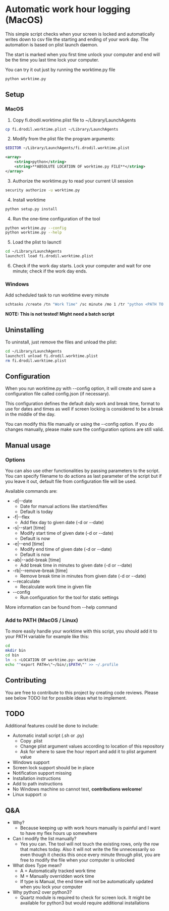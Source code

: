 # Automatic work hour logging (MacOS)

This simple script checks when your screen is locked and automatically writes
down to csv file the starting and ending of your work day. The automation is
based on plist launch daemon.

The start is marked when you first time unlock your computer and end will be the
time you last time lock your computer.

You can try it out just by running the worktime.py file

```bash
python worktime.py
```

## Setup

### MacOS

1. Copy fi.drodil.worktime.plist file to ~/Library/LaunchAgents

```bash
cp fi.drodil.worktime.plist ~/Library/LaunchAgents
```

2. Modify from the plist file the program arguments:

```bash
$EDITOR ~/Library/LaunchAgents/fi.drodil.worktime.plist
```

```xml
<array>
    <string>python</string>
    <string>**ABSOLUTE LOCATION OF worktime.py FILE**</string>
</array>
```

3. Authorize the worktime.py to read your current UI session

```bash
security authorize -u worktime.py
```
4. Install worktime

```bash
python setup.py install
```

4. Run the one-time configuration of the tool

```bash
python worktime.py --config
python worktime.py --help
```

5. Load the plist to launctl

```bash
cd ~/Library/LaunchAgents
launchctl load fi.drodil.worktime.plist
```

6. Check if the work day starts. Lock your computer and wait for one minute;
   check if the work day ends.

### Windows

Add scheduled task to run worktime every minute

```bash
schtasks /create /tn "Work Time" /sc minute /mo 1 /tr "python <PATH TO THIS REPOSITORY>/worktime.py"
```

**NOTE: This is not tested! Might need a batch script**

## Uninstalling

To uninstall, just remove the files and unload the plist:

```bash
cd ~/Library/LaunchAgents
launchctl unload fi.drodil.worktime.plist
rm fi.drodil.worktime.plist
```

## Configuration

When you run worktime.py with --config option, it will create and save a
configuration file called config.json (if necessary).

This configuration defines the default daily work and break time, format to use
for dates and times as well if screen locking is considered to be a break in the
middle of the day.

You can modify this file manually or using the --config option. If you do
changes manually, please make sure the configuration options are still valid.

## Manual usage

### Options

You can also use other functionalities by passing parameters to the script. You
can specify filename to do actions as last parameter of the script but if you
leave it out, default file from configuration file will be used.

Available commands are:

* -d|--date
  * Date for manual actions like start/end/flex
  * Default is today
* -f|--flex
  * Add flex day to given date (-d or --date)
* -s|--start [time]
  * Modify start time of given date (-d or --date)
  * Default is now
* -e|--end [time]
  * Modify end time of given date (-d or --date)
  * Default is now
* -ab|--add-break [time]
  * Add break time in minutes to given date (-d or --date)
* -rb|--remove-break [time]
  * Remove break time in minutes from given date (-d or --date)
* --recalculate
  * Recalculate work time in given file
* --config
  * Run configuration for the tool for static settings

More information can be found from --help command

### Add to PATH (MacOS / Linux)

To more easily handle your worktime with this script, you should add it to your
PATH variable for example like this:

```bash
cd
mkdir bin
cd bin
ln -s <LOCATION OF worktime.py> worktime
echo ""export PATH=\"~/bin/;$PATH\"" >> ~/.profile
```

## Contributing

You are free to contribute to this project by creating code reviews. Please see
below TODO list for possible ideas what to implement.

## TODO

Additional features could be done to include:

* Automatic install script (.sh or .py)
  * Copy .plist
  * Change plist argument values according to location of this repository
  * Ask for where to save the hour report and add it to plist argument value
*  Windows support
  * Screen lock support should be in place
  * Notification support missing
  * Installation instructions
  * Add to path instructions
  * No Windows machine so cannot test, **contributions welcome**!
* Linux support :o

## Q&A

* Why?
  * Because keeping up with work hours manually is painful and I want to have my
    flex hours up somewhere
* Can I modify the list manually?
  * Yes you can. The tool will not touch the existing rows, only the row that
    matches today. Also it will not write the file unnecessarily so even though
    it checks this once every minute through plist, you are free to modify the
    file when your computer is unlocked
* What does Type mean?
  * A = Automatically tracked work time
  * M = Manually overridden work time
  * If type is Manual, the end time will not be automatically updated when you
    lock your computer
* Why python2 over python3?
  * Quartz module is required to check for screen lock. It might be available
    for python3 but would require additional installations

